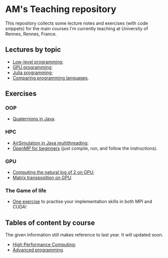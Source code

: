 
# AM's Teaching repository

This repository collects some lecture notes and exercises (with
code snippets) for the main courses I'm currently teaching at 
University of Rennes, Rennes, France.

## Lectures by topic

* [Low-level programming](./lowlevel/README.md);
* [GPU programming](./GPU/README.md);
* [Julia programming](./Julia/README.md);
* [Comparing programming languages](./cmp/README.md).

## Exercises

### OOP

* [Quaternions in Java](./OOP/README.md).

### HPC

* [AirSimulation in Java multithreading](./HPC/AirSimulation/README.md);
* [OpenMP for beginners](./HPC/OpenMPbeginners.c) (just compile, run, and follow the instructions).

### GPU

* [Computing the natural log of 2 on GPU](./GPU/log2series.md);
* [Matrix transposition on GPU](./GPU/mattranspose.md).

### The Game of life

* [One exercise](./HPC/game/README.md) to practise your implementation skills in both MPI and CUDA!

## Tables of content by course

The given information still makes reference to last year.
It will updated soon.

* [High Performance Computing](./HPC.md);
* [Advanced programming](./Advanced.md).

